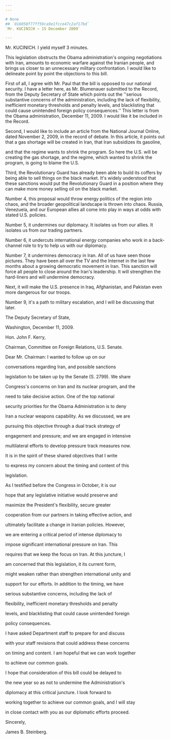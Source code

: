 ```yaml
---
---

# None
## `016058f77ff59ca9e1fcce47c2af17bd`
`Mr. KUCINICH — 15 December 2009`

---
```



Mr. KUCINICH. I yield myself 3 minutes.

This legislation obstructs the Obama administration's ongoing 
negotiations with Iran, amounts to economic warfare against the Iranian 
people, and brings us closer to an unnecessary military confrontation. 
I would like to delineate point by point the objections to this bill.

First of all, I agree with Mr. Paul that the bill is opposed to our 
national security. I have a letter here, as Mr. Blumenauer submitted to 
the Record, from the Deputy Secretary of State which points out the 
''serious substantive concerns of the administration, including the 
lack of flexibility, inefficient monetary thresholds and penalty 
levels, and blacklisting that could cause unintended foreign policy 
consequences.'' This letter is from the Obama administration, December 
11, 2009. I would like it be included in the Record.

Second, I would like to include an article from the National Journal 
Online, dated November 2, 2009, in the record of debate. In this 
article, it points out that a gas shortage will be created in Iran, 
that Iran subsidizes its gasoline,


and that the regime wants to shrink the program. So here the U.S. will 
be creating the gas shortage, and the regime, which wanted to shrink 
the program, is going to blame the U.S.

Third, the Revolutionary Guard has already been able to build its 
coffers by being able to sell things on the black market. It's widely 
understood that these sanctions would put the Revolutionary Guard in a 
position where they can make more money selling oil on the black 
market.

Number 4, this proposal would throw energy politics of the region 
into chaos, and the broader geopolitical landscape is thrown into 
chaos. Russia, Venezuela, and our European allies all come into play in 
ways at odds with stated U.S. policies.

Number 5, it undermines our diplomacy. It isolates us from our 
allies. It isolates us from our trading partners.

Number 6, it undercuts international energy companies who work in a 
back-channel role to try to help us with our diplomacy.

Number 7, it undermines democracy in Iran. All of us have seen those 
pictures. They have been all over the TV and the Internet in the last 
few months about a growing democratic movement in Iran. This sanction 
will force all people to close around the Iran's leadership. It will 
strengthen the hard-liners and will undermine democracy.

Next, it will make the U.S. presence in Iraq, Afghanistan, and 
Pakistan even more dangerous for our troops.

Number 9, it's a path to military escalation, and I will be 
discussing that later.

















The Deputy Secretary of State,



















Washington, December 11, 2009.


 Hon. John F. Kerry,


 Chairman, Committee on Foreign Relations, U.S. Senate.



 Dear Mr. Chairman: I wanted to follow up on our 


 conversations regarding Iran, and possible sanctions 


 legislation to be taken up by the Senate (S. 2799). We share 


 Congress's concerns on Iran and its nuclear program, and the 


 need to take decisive action. One of the top national 


 security priorities for the Obama Administration is to deny 


 Iran a nuclear weapons capability. As we discussed, we are 


 pursuing this objective through a dual track strategy of 


 engagement and pressure; and we are engaged in intensive 


 multilateral efforts to develop pressure track measures now. 


 It is in the spirit of these shared objectives that I write 


 to express my concern about the timing and content of this 


 legislation.



 As I testified before the Congress in October, it is our 


 hope that any legislative initiative would preserve and 


 maximize the President's flexibility, secure greater 


 cooperation from our partners in taking effective action, and 


 ultimately facilitate a change in Iranian policies. However, 


 we are entering a critical period of intense diplomacy to 


 impose significant international pressure on Iran. This 


 requires that we keep the focus on Iran. At this juncture, I 


 am concerned that this legislation, it its current form, 


 might weaken rather than strengthen international unity and 


 support for our efforts. In addition to the timing, we have 


 serious substantive concerns, including the lack of 


 flexibility, inefficient monetary thresholds and penalty 


 levels, and blacklisting that could cause unintended foreign 


 policy consequences.



 I have asked Department staff to prepare for and discuss 


 with your staff revisions that could address these concerns 


 on timing and content. I am hopeful that we can work together 


 to achieve our common goals.



 I hope that consideration of this bill could be delayed to 


 the new year so as not to undermine the Administration's 


 diplomacy at this critical juncture. I look forward to 


 working together to achieve our common goals, and I will stay 


 in close contact with you as our diplomatic efforts proceed.





 Sincerely,


 James B. Steinberg.